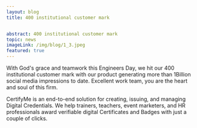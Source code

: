 ```yaml
---
layout: blog
title: 400 institutional customer mark


abstract: 400 institutional customer mark
topic: news
imageLink: /img/blog/1_3.jpeg
featured: true
---
```




With God's grace and teamwork this Engineers Day, we hit our 400 institutional customer mark with our product generating more than 1Billion social media impressions to date. Excellent work team, you are the heart and soul of this firm.

CertifyMe is an end-to-end solution for creating, issuing, and managing Digital Credentials.
We help trainers, teachers, event marketers, and HR professionals award verifiable digital Certificates and Badges with just a couple of clicks.

